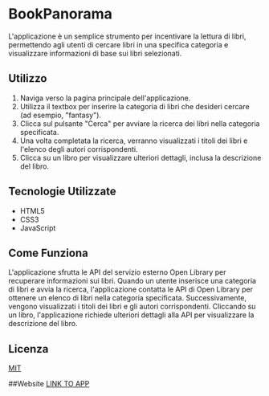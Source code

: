 # BookPanorama

L'applicazione è un semplice strumento per incentivare la lettura di libri, permettendo agli utenti di cercare libri in una specifica categoria e visualizzare informazioni di base sui libri selezionati.

## Utilizzo

1. Naviga verso la pagina principale dell'applicazione.
2. Utilizza il textbox per inserire la categoria di libri che desideri cercare (ad esempio, "fantasy").
3. Clicca sul pulsante "Cerca" per avviare la ricerca dei libri nella categoria specificata.
4. Una volta completata la ricerca, verranno visualizzati i titoli dei libri e l'elenco degli autori corrispondenti.
5. Clicca su un libro per visualizzare ulteriori dettagli, inclusa la descrizione del libro.

## Tecnologie Utilizzate

- HTML5
- CSS3
- JavaScript

## Come Funziona

L'applicazione sfrutta le API del servizio esterno Open Library per recuperare informazioni sui libri. Quando un utente inserisce una categoria di libri e avvia la ricerca, l'applicazione contatta le API di Open Library per ottenere un elenco di libri nella categoria specificata. Successivamente, vengono visualizzati i titoli dei libri e gli autori corrispondenti. Cliccando su un libro, l'applicazione richiede ulteriori dettagli alla API per visualizzare la descrizione del libro.

## Licenza

[MIT](https://choosealicense.com/licenses/mit/)

##Website
[LINK TO APP](https://tinireal.github.io/BookPanorama.github.io/)
